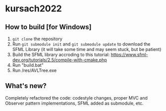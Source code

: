 # kursach2022
## How to build [for Windows]
1. ```git clone``` the repository
2. Run  ```git submodule init``` and ```git submodule update``` to download the SFML Library (it will take some time and may seem stuck, but be patient)
3. Build the SFML library accroding to this tutorial: https://www.sfml-dev.org/tutorials/2.5/compile-with-cmake.php
4. Run "build.bat"
5. Run /res/AVLTree.exe

## What's new?
Completely refactored the code: codestyle changes, proper MVC and Observer pattern implementations, SFML added as submodule, etc.